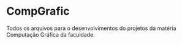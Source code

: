 # CompGrafic
Todos os arquivos para o desenvolvimentos do projetos da matéria Computação Gráfica da faculdade.
